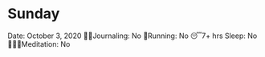 # Sunday

Date: October 3, 2020
✍🏼Journaling: No
👟Running: No
😴7+ hrs Sleep: No
🧘🏽‍♀️Meditation: No
